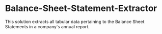 # Balance-Sheet-Statement-Extractor
This solution extracts all tabular data pertaining to the Balance Sheet Statements in a company's annual report.
